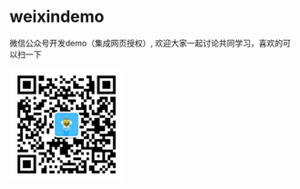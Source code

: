# weixindemo
微信公众号开发demo（集成网页授权）,
欢迎大家一起讨论共同学习，喜欢的可以扫一下


<img src="https://github.com/itbeebee/weixindemo/blob/master/src/main/webapp/images/itbee.jpg" width = "200" height = "200" alt="图片名称" align="left" />
